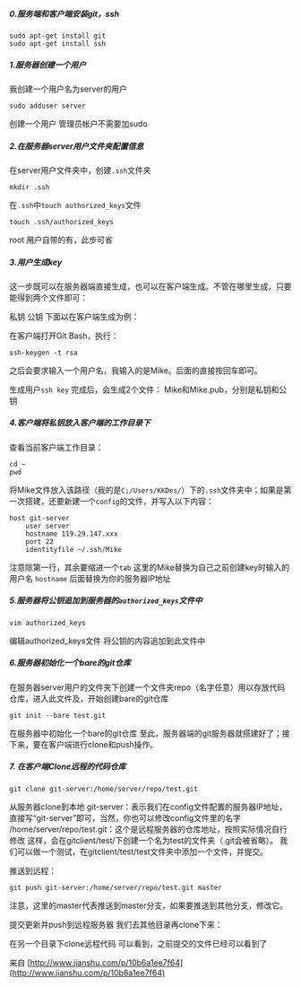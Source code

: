 ##### 0.服务端和客户端安装git，ssh

    sudo apt-get install git
    sudo apt-get install ssh

##### 1.服务器创建一个用户

我创建一个用户名为server的用户

    sudo adduser server

创建一个用户
管理员帐户不需要加sudo
##### 2.在服务器server用户文件夹配置信息

在server用户文件夹中，创建`.ssh`文件夹

    mkdir .ssh
在`.ssh`中`touch authorized_keys`文件

    touch .ssh/authorized_keys

root 用户自带的有，此步可省

##### 3.用户生成key

这一步既可以在服务器端直接生成，也可以在客户端生成。不管在哪里生成，只要能得到两个文件即可：

私钥
公钥
下面以在客户端生成为例：

在客户端打开Git Bash，执行：

    ssh-keygen -t rsa
之后会要求输入一个用户名，我输入的是Mike。后面的直接按回车即可。


生成用户`ssh key`
完成后，会生成2个文件： Mike和Mike.pub，分别是私钥和公钥


##### 4.客户端将私钥放入客户端的工作目录下

查看当前客户端工作目录：

    cd ~
    pwd
将Mike文件放入该路径（我的是`C;/Users/KKDes/`）下的`.ssh`文件夹中；如果是第一次搭建，还要新建一个`config`的文件，并写入以下内容：
```
host git-server 
    user server
    hostname 119.29.147.xxx
    port 22 
    identityfile ~/.ssh/Mike
```
注意除第一行，其余要缩进一个`tab`
这里的Mike替换为自己之前创建key时输入的用户名
`hostname` 后面替换为你的服务器IP地址
##### 5.服务器将公钥追加到服务器的`authorized_keys`文件中

    vim authorized_keys

编辑authorized_keys文件
将公钥的内容追加到此文件中

##### 6.服务器初始化一个bare的git仓库

在服务器server用户的文件夹下创建一个文件夹repo（名字任意）用以存放代码仓库，进入此文件及，开始创建bare的git仓库

    git init --bare test.git

在服务器中初始化一个bare的git仓库
至此，服务器端的git服务器就搭建好了；接下来，要在客户端进行clone和push操作。

##### 7. 在客户端Clone远程的代码仓库

    git clone git-server:/home/server/repo/test.git

从服务器clone到本地
git-server：表示我们在config文件配置的服务器IP地址，直接写“git-server”即可，当然，你也可以修改config文件里的名字
/home/server/repo/test.git：这个是远程服务器的仓库地址，按照实际情况自行修改
这样，会在gitclient/test/下创建一个名为test的文件夹（.git会被省略）。
我们可以做一个测试，在gitclient/test/test文件夹中添加一个文件，并提交。

推送到远程：

    git push git-server:/home/server/repo/test.git master
注意，这里的master代表推送到master分支，如果要推送到其他分支，修改它。


提交更新并push到远程服务器
我们去其他目录再clone下来：


在另一个目录下clone远程代码
可以看到，之前提交的文件已经可以看到了


来自 [http://www.jianshu.com/p/10b6a1ee7f64](http://www.jianshu.com/p/10b6a1ee7f64)